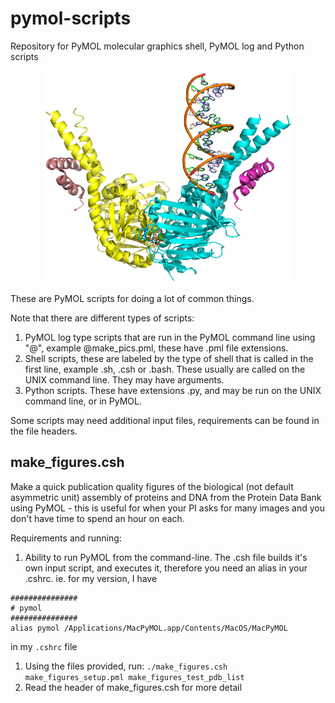 # pymol-scripts
Repository for PyMOL molecular graphics shell, PyMOL log and Python scripts 

<p align="center">
  <img src="test/4W9M-4-b.png" width="400"></img>
</p>

These are PyMOL scripts for doing a lot of common things. 

Note that there are different types of scripts:
1) PyMOL log type scripts that are run in the PyMOL command line using "@", example @make_pics.pml, these have .pml file extensions.
2) Shell scripts, these are labeled by the type of shell that is called in the first line, example .sh, .csh or .bash. These usually are called on the UNIX command line. They may have arguments.
3) Python scripts. These have extensions .py, and may be run on the UNIX command line, or in PyMOL.

Some scripts may need additional input files, requirements can be found in the file headers.


## make_figures.csh
Make a quick publication quality figures of the biological (not default asymmetric unit) assembly of proteins and DNA from the Protein Data Bank using PyMOL - this is useful for when your PI asks for many images and you don't have time to spend an hour on each.


Requirements and running:
1. Ability to run PyMOL from the command-line. The .csh file builds it's own input script, and executes it, therefore you need an alias in your .cshrc. ie. for my version, I have 


```shell
###############
# pymol
###############
alias pymol /Applications/MacPyMOL.app/Contents/MacOS/MacPyMOL
```
in my `.cshrc` file

1. Using the files provided, run:
`./make_figures.csh make_figures_setup.pml make_figures_test_pdb_list`
1. Read the header of make_figures.csh for more detail
